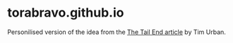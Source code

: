 # torabravo.github.io
Personilised version of the idea from the [The Tail End article](https://waitbutwhy.com/2015/12/the-tail-end.html) by Tim Urban.
